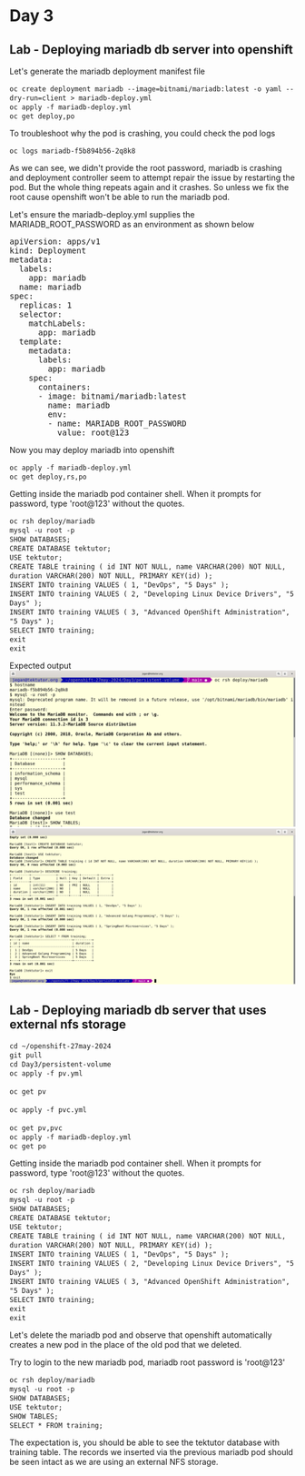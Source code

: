 # Day 3

## Lab - Deploying mariadb db server into openshift
Let's generate the mariadb deployment manifest file
```
oc create deployment mariadb --image=bitnami/mariadb:latest -o yaml --dry-run=client > mariadb-deploy.yml
oc apply -f mariadb-deploy.yml
oc get deploy,po
```

To troubleshoot why the pod is crashing, you could check the pod logs
```
oc logs mariadb-f5b894b56-2q8k8
```

As we can see, we didn't provide the root password, mariadb is crashing and deployment controller seem to attempt repair the issue by restarting the pod.  But the whole thing repeats again and it crashes.  So unless we fix the root cause openshift won't be able to run the mariadb pod.

Let's ensure the mariadb-deploy.yml supplies the MARIADB_ROOT_PASSWORD as an environment as shown below
<pre>
apiVersion: apps/v1
kind: Deployment
metadata:
  labels:
    app: mariadb
  name: mariadb
spec:
  replicas: 1
  selector:
    matchLabels:
      app: mariadb
  template:
    metadata:
      labels:
        app: mariadb
    spec:
      containers:
      - image: bitnami/mariadb:latest
        name: mariadb
        env:
        - name: MARIADB_ROOT_PASSWORD
          value: root@123  
</pre>

Now you may deploy mariadb into openshift
```
oc apply -f mariadb-deploy.yml
oc get deploy,rs,po
```

Getting inside the mariadb pod container shell.  When it prompts for password, type 'root@123' without the quotes.
```
oc rsh deploy/mariadb
mysql -u root -p
SHOW DATABASES;
CREATE DATABASE tektutor;
USE tektutor;
CREATE TABLE training ( id INT NOT NULL, name VARCHAR(200) NOT NULL, duration VARCHAR(200) NOT NULL, PRIMARY KEY(id) );
INSERT INTO training VALUES ( 1, "DevOps", "5 Days" );
INSERT INTO training VALUES ( 2, "Developing Linux Device Drivers", "5 Days" );
INSERT INTO training VALUES ( 3, "Advanced OpenShift Administration", "5 Days" );
SELECT INTO training;
exit
exit
```

Expected output
![mariadb](mariadb1.png)
![mariadb](mariadb2.png)

## Lab - Deploying mariadb db server that uses external nfs storage
```
cd ~/openshift-27may-2024
git pull
cd Day3/persistent-volume
oc apply -f pv.yml

oc get pv

oc apply -f pvc.yml

oc get pv,pvc
oc apply -f mariadb-deploy.yml
oc get po
```
Getting inside the mariadb pod container shell.  When it prompts for password, type 'root@123' without the quotes.
```
oc rsh deploy/mariadb
mysql -u root -p
SHOW DATABASES;
CREATE DATABASE tektutor;
USE tektutor;
CREATE TABLE training ( id INT NOT NULL, name VARCHAR(200) NOT NULL, duration VARCHAR(200) NOT NULL, PRIMARY KEY(id) );
INSERT INTO training VALUES ( 1, "DevOps", "5 Days" );
INSERT INTO training VALUES ( 2, "Developing Linux Device Drivers", "5 Days" );
INSERT INTO training VALUES ( 3, "Advanced OpenShift Administration", "5 Days" );
SELECT INTO training;
exit
exit
```

Let's delete the mariadb pod and observe that openshift automatically creates a new pod in the place of the old pod that we deleted.

Try to login to the new mariadb pod, mariadb root password is 'root@123'
```
oc rsh deploy/mariadb
mysql -u root -p
SHOW DATABASES;
USE tektutor;
SHOW TABLES;
SELECT * FROM training;
```

The expectation is, you should be able to see the tektutor database with training table. The records we inserted via the previous mariadb pod should be seen intact as we are using an external NFS storage.
